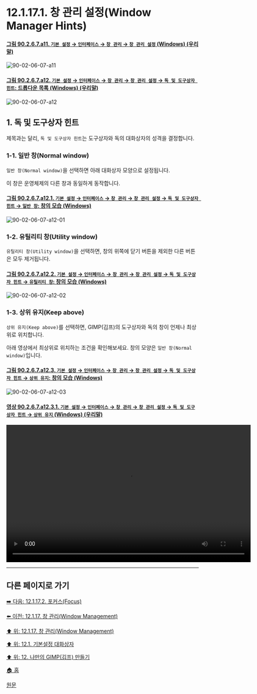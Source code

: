 # 12.1.17.1. 창 관리 설정(Window Manager Hints)

<a id="90-02-06-07-a11"></a>

#### [그림 90.2.6.7.a11. `기본 설정` → `인터페이스` → `창 관리` → `창 관리 설정` (Windows) (우리말)](./90-02-06-07-window-management.md#90-02-06-07-a11)
![90-02-06-07-a11](https://github.com/wonder13662/gimp/assets/15767104/0f259bdb-0226-44a4-9e77-0f9d6c4d9acf)

<a id="90-02-06-07-a12"></a>

#### [그림 90.2.6.7.a12. `기본 설정` → `인터페이스` → `창 관리` → `창 관리 설정` → `독 및 도구상자 힌트`: 드롭다운 목록 (Windows) (우리말)](./90-02-06-07-window-management.md#90-02-06-07-a12)
![90-02-06-07-a12](https://github.com/wonder13662/gimp/assets/15767104/43709805-edf2-4716-a9cf-9b8ad3086f61)

## 1. 독 및 도구상자 힌트
제목과는 달리, `독 및 도구상자 힌트`는 도구상자와 독의 대화상자의 성격을 결정합니다.

### 1-1. 일반 창(Normal window)
`일반 창(Normal window)`을 선택하면 아래 대화상자 모양으로 설정됩니다.

이 창은 운영체제의 다른 창과 동일하게 동작합니다.

<a id="90-02-06-07-a12-01"></a>

#### [그림 90.2.6.7.a12.1. `기본 설정` → `인터페이스` → `창 관리` → `창 관리 설정` → `독 및 도구상자 힌트` → `일반 창`: 창의 모습 (Windows)](./90-02-06-07-window-management.md#90-02-06-07-a12-01)
![90-02-06-07-a12-01](https://github.com/wonder13662/gimp/assets/15767104/ac405a66-e0c8-4a10-8ca3-119321b87860)

### 1-2. 유틸리티 창(Utility window)
`유틸리티 창(Utility window)`을 선택하면, 창의 위쪽에 닫기 버튼을 제외한 다른 버튼은 모두 제거됩니다.

<a id="90-02-06-07-a12-02"></a>

#### [그림 90.2.6.7.a12.2. `기본 설정` → `인터페이스` → `창 관리` → `창 관리 설정` → `독 및 도구상자 힌트` → `유틸리티 창`: 창의 모습 (Windows)](./90-02-06-07-window-management.md#90-02-06-07-a12-02)
![90-02-06-07-a12-02](https://github.com/wonder13662/gimp/assets/15767104/8b56a8b8-94de-4441-a8e2-dc58a995c0f9)

### 1-3. 상위 유지(Keep above)
`상위 유지(Keep above)`를 선택하면, GIMP(김프)의 도구상자와 독의 창이 언제나 최상위로 위치합니다.

아래 영상에서 최상위로 위치하는 조건을 확인해보세요. 창의 모양은 `일반 창(Normal window)`입니다.

<a id="90-02-06-07-a12-03"></a>

#### [그림 90.2.6.7.a12.3. `기본 설정` → `인터페이스` → `창 관리` → `창 관리 설정` → `독 및 도구상자 힌트` → `상위 유지`: 창의 모습 (Windows)](./90-02-06-07-window-management.md#90-02-06-07-a12-03)
![90-02-06-07-a12-03](https://github.com/wonder13662/gimp/assets/15767104/9b180c23-4ef1-4f94-a7f9-95dc79efd25a)

<a id="90-02-06-07-a12-03-01"></a>

#### [영상 90.2.6.7.a12.3.1. `기본 설정` → `인터페이스` → `창 관리` → `창 관리 설정` → `독 및 도구상자 힌트` → `상위 유지` (Windows) (우리말)](./90-02-06-07-window-management.md#90-02-06-07-a12-03-01)
<video controls="controls" width="640" height="360"  src="https://github.com/wonder13662/gimp/assets/15767104/96612a71-5780-41bb-81cb-1046e039b441"></video>

***

## 다른 페이지로 가기

[➡️ 다음: 12.1.17.2. 포커스(Focus)](./12-01-17-02-focus.md)

[⬅️ 이전: 12.1.17. 창 관리(Window Management)](./12-01-17-00-window-management.md)

[⬆️ 위: 12.1.17. 창 관리(Window Management)](./12-01-17-00-window-management.md)

[⬆️ 위: 12.1. 기본설정 대화상자](./12-01-00-preference-dialog.md)

[⬆️ 위: 12. 나만의 GIMP(김프) 만들기](./12-00-enrich-my-gimp.md)

[🏠 홈](./00-home.md)

[원문](https://docs.gimp.org/2.10/ko/gimp-pimping.html#gimp-prefs-display)
